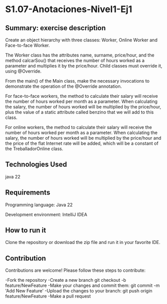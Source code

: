 # S1.07-Anotaciones-Nivel1-Ej1


## Summary: exercise description

Create an object hierarchy with three classes: Worker, Online Worker and Face-to-face Worker.

The Worker class has the attributes name, surname, price/hour, and the method calcarSou() that receives the number of hours worked as a parameter and multiplies it by the price/hour. Child classes must override it, using @Override.

From the main() of the Main class, make the necessary invocations to demonstrate the operation of the @Override annotation.

For face-to-face workers, the method to calculate their salary will receive the number of hours worked per month as a parameter. When calculating the salary, the number of hours worked will be multiplied by the price/hour, plus the value of a static attribute called benzino that we will add to this class.

For online workers, the method to calculate their salary will receive the number of hours worked per month as a parameter. When calculating the salary, the number of hours worked will be multiplied by the price/hour and the price of the flat Internet rate will be added, which will be a constant of the TreballadorOnline class.

## Technologies Used

java 22

## Requirements

Programming language: Java 22

Development environment: IntelliJ IDEA

## How to run it

Clone the repository or download the zip file and run it in your favorite IDE.

## Contribution

Contributions are welcome! Please follow these steps to contribute:

-Fork the repository
-Create a new branch git checkout
-b feature/NewFeature
-Make your changes and commit them: git commit
-m 'Add New Feature'
-Upload the changes to your branch: git push origin feature/NewFeature
-Make a pull request